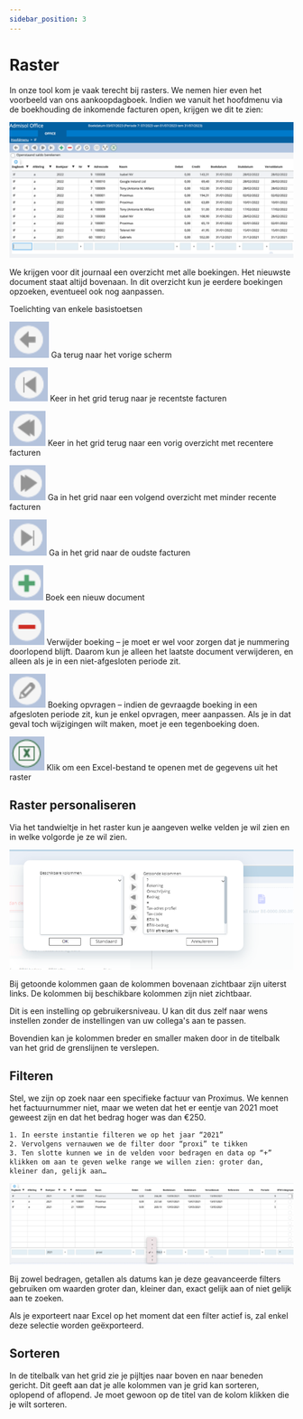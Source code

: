 ```yaml
---
sidebar_position: 3
---
```


# Raster

In onze tool kom je vaak terecht bij rasters. We nemen hier even het voorbeeld van ons aankoopdagboek. Indien we vanuit het hoofdmenu via de boekhouding de inkomende facturen open, krijgen we dit te zien: 

![alt text](../../../../resources/navigeren/image.png)

We krijgen voor dit journaal een overzicht met alle boekingen. Het nieuwste document staat altijd bovenaan. In dit overzicht kun je eerdere boekingen opzoeken, eventueel ook nog aanpassen.

Toelichting van enkele basistoetsen

![alt text](../../../../resources/navigeren/image-1.png) Ga terug naar het vorige scherm

![alt text](../../../../resources/navigeren/image-2.png) Keer in het grid terug naar je recentste facturen

![alt text](../../../../resources/navigeren/image-3.png) Keer in het grid terug naar een vorig overzicht met recentere facturen

![alt text](../../../../resources/navigeren/image-4.png) Ga in het grid naar een volgend overzicht met minder recente facturen


![alt text](../../../../resources/navigeren/image-5.png) Ga in het grid naar de oudste facturen

![alt text](../../../../resources/navigeren/image-6.png) Boek een nieuw document

![alt text](../../../../resources/navigeren/image-7.png) Verwijder boeking – je moet er wel voor zorgen dat je nummering doorlopend blijft. Daarom kun je alleen het laatste document verwijderen, en alleen als je in een niet-afgesloten periode zit.

![alt text](../../../../resources/navigeren/image-8.png) Boeking opvragen – indien de gevraagde boeking in een afgesloten periode zit, kun je enkel opvragen, meer aanpassen. Als je in dat geval toch wijzigingen wilt maken, moet je een tegenboeking doen.

![alt text](../../../../resources/navigeren/image-9.png) Klik om een Excel-bestand te openen met de gegevens uit het raster


## Raster personaliseren 

Via het tandwieltje in het raster kun je aangeven welke velden je wil zien en in welke volgorde je ze wil zien. 

![alt text](../../../../resources/navigeren/image-10.png)

Bij getoonde kolommen gaan de kolommen bovenaan zichtbaar zijn uiterst links. De kolommen bij beschikbare kolommen zijn niet zichtbaar.

Dit is een instelling op gebruikersniveau. U kan dit dus zelf naar wens instellen zonder de instellingen van uw collega's aan te passen.

Bovendien kan je kolommen breder en smaller maken door in de titelbalk van het grid de grenslijnen te verslepen. 

## Filteren 

Stel, we zijn op zoek naar een specifieke factuur van Proximus. We kennen het factuurnummer niet, maar we weten dat het er eentje van 2021 moet geweest zijn en dat het bedrag hoger was dan €250.

    1. In eerste instantie filteren we op het jaar “2021”
    2. Vervolgens vernauwen we de filter door “proxi” te tikken
    3. Ten slotte kunnen we in de velden voor bedragen en data op “+” klikken om aan te geven welke range we willen zien: groter dan, kleiner dan, gelijk aan… 

![alt text](../../../../resources/navigeren/image-11.png)

Bij zowel bedragen, getallen als datums kan je deze geavanceerde filters gebruiken om waarden groter dan, kleiner dan, exact gelijk aan of niet gelijk aan te zoeken.

Als je exporteert naar Excel op het moment dat een filter actief is, zal enkel deze selectie worden geëxporteerd.

## Sorteren

In de titelbalk van het grid zie je pijltjes naar boven en naar beneden gericht. Dit geeft aan dat je alle kolommen van je grid kan sorteren, oplopend of aflopend. Je moet gewoon op de titel van de kolom klikken die je wilt sorteren.  